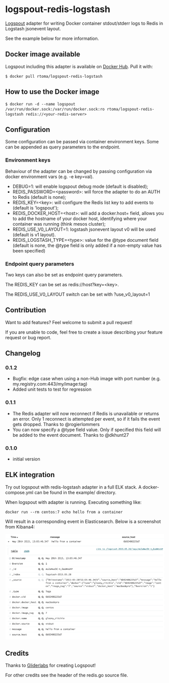 # logspout-redis-logstash
[Logspout](https://github.com/gliderlabs/logspout) adapter for writing Docker container stdout/stderr logs to Redis in Logstash jsonevent layout.

See the example below for more information.


## Docker image available

Logspout including this adapter is available on [Docker Hub](https://registry.hub.docker.com/u/rtoma/logspout-redis-logstash/). Pull it with:

```
$ docker pull rtoma/logspout-redis-logstash
```

## How to use the Docker image

```
$ docker run -d --name logspout /var/run/docker.sock:/var/run/docker.sock:ro rtoma/logspout-redis-logstash redis://<your-redis-server>
```

## Configuration

Some configuration can be passed via container environment keys. Some can be appended as query parameters to the endpoint.


### Environment keys

Behaviour of the adapter can be changed by passing configuration via docker environment vars (e.g. -e key=val).

- DEBUG=1: will enable logspout debug mode (default is disabled);
- REDIS\_PASSWORD=\<password\>: will force the adapter to do an AUTH to Redis (default is none);
- REDIS\_KEY=\<key\>: will configure the Redis list key to add events to (default is 'logspout');
- REDIS\_DOCKER\_HOST=\<host\>: will add a docker.host=<host> field, allows you to add the hostname of your docker host, identifying where your container was running (think mesos cluster);
- REDIS\_USE\_V0\_LAYOUT=1: logstash jsonevent layout v0 will be used (default is v1 layout).
- REDIS\_LOGSTASH\_TYPE=\<type\>: value for the @type document field (default is none, the @type field is only added if a non-empty value has been specified)

### Endpoint query parameters

Two keys can also be set as endpoint query parameters.

The REDIS\_KEY can be set as redis://host?key=\<key\>.

The REDIS\_USE\_V0\_LAYOUT switch can be set with ?use\_v0\_layout=1

## Contribution

Want to add features? Feel welcome to submit a pull request!

If you are unable to code, feel free to create a issue describing your feature request or bug report. 

## Changelog

### 0.1.2

- Bugfix: edge case when using a non-Hub image with port number (e.g. my.registry.com:443/my/image:tag)
- Added unit tests to test for regression

### 0.1.1

- The Redis adapter will now reconnect if Redis is unavailable or returns an error. Only 1 reconnect is attempted per event, so if it fails the event gets dropped. Thanks to @rogierlommers 
- You can now specify a @type field value. Only if specified this field will be added to the event document. Thanks to @dkhunt27

### 0.1.0

- initial version


## ELK integration

Try out logspout with redis-logstash adapter in a full ELK stack. A docker-compose.yml can be found in the example/ directory.

When logspout with adapter is running. Executing something like:

```
docker run --rm centos:7 echo hello from a container
```

Will result in a corresponding event in Elasticsearch. Below is a screenshot from Kibana4:

![](event-in-k4.png)


## Credits

Thanks to [Gliderlabs](https://github.com/gliderlabs) for creating Logspout!

For other credits see the header of the redis.go source file.
